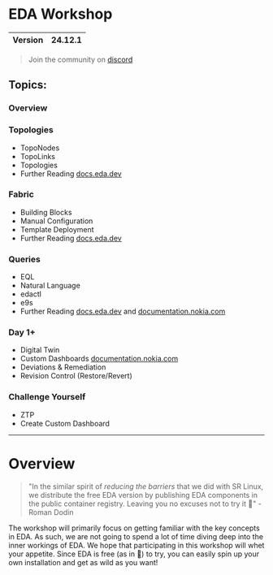 # EDA Workshop 

| Version | 24.12.1 |
| ------- | ------- |

> Join the community on [discord](https://eda.dev/discord)

## Topics:

### Overview

### Topologies
 - TopoNodes
 - TopoLinks
 - Topologies
 - Further Reading [docs.eda.dev](https://docs.eda.dev/user-guide/topologies/)

### Fabric
 - Building Blocks
 - Manual Configuration
 - Template Deployment
 - Further Reading [docs.eda.dev](https://docs.eda.dev/apps/fabric/)

### Queries
 - EQL 
 - Natural Language
 - edactl
 - e9s
 - Further Reading [docs.eda.dev](https://docs.eda.dev/user-guide/queries/) and [documentation.nokia.com](https://documentation.nokia.com/eda/24-12/books/user/queries.html)

### Day 1+
 - Digital Twin
 - Custom Dashboards [documentation.nokia.com](https://documentation.nokia.com/eda/24-12/books/user/dashboard-designer.html)
 - Deviations & Remediation
 - Revision Control (Restore/Revert)

### Challenge Yourself
 - ZTP
 - Create Custom Dashboard

---

# Overview

> "In the similar spirit of _reducing the barriers_ that we did with SR Linux, we distribute the free EDA version by publishing EDA components in the public container registry. Leaving you no excuses not to try it :brain:" - Roman Dodin

The workshop will primarily focus on getting familiar with the key concepts in EDA. As such, we are not going to spend a lot of time diving deep into the inner workings of EDA. We hope that participating in this workshop will whet your appetite. Since EDA is free (as in :beer:) to try, you can easily spin up your own installation and get as wild as you want!





